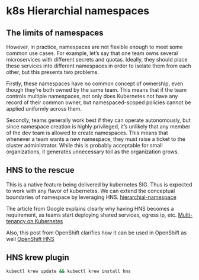 # k8s Hierarchial namespaces

## The limits of namespaces

However, in practice, namespaces are not flexible enough to meet some common use cases. For example, let’s say that one team owns several microservices with different secrets and quotas. Ideally, they should place these services into different namespaces in order to isolate them from each other, but this presents two problems.

Firstly, these namespaces have no common concept of ownership, even though they’re both owned by the same team. This means that if the team controls multiple namespaces, not only does Kubernetes not have any record of their common owner, but namespaced-scoped policies cannot be applied uniformly across them.

Secondly, teams generally work best if they can operate autonomously, but since namespace creation is highly privileged, it’s unlikely that any member of the dev team is allowed to create namespaces. This means that whenever a team wants a new namespace, they must raise a ticket to the cluster administrator. While this is probably acceptable for small organizations, it generates unnecessary toil as the organization grows.

## HNS to the rescue

This is a native feature being delivered by kubernetes SIG. Thus is expected to work with any flavor of kubernetes. We can extend the conceptual boundaries of namespace by leveraging HNS.
[hierarchial-namespace](https://github.com/kubernetes-sigs/hierarchical-namespaces)

The article from Google explains clearly why having HNS becomes a requirement, as teams start deploying shared services, egress ip, etc.
[Multi-tenancy on Kubernetes](https://cloud.google.com/kubernetes-engine/docs/concepts/multitenancy-overview)

Also, this post from OpenShift clarifies how it can be used in OpenShift as well
[OpenShift HNS](https://www.redhat.com/architect/kubernetes-hierarchical-namespaces)

## HNS krew plugin

```bash
kubectl krew update && kubectl krew install hns
```
